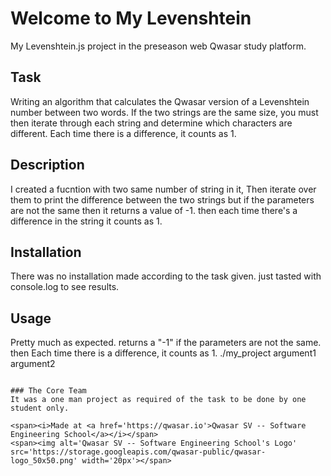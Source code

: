 # Welcome to My Levenshtein
My Levenshtein.js project in the preseason web Qwasar study platform.

## Task
Writing an algorithm that calculates the Qwasar version of a Levenshtein number between two words.
If the two strings are the same size, you must then iterate through each string and determine which characters are different. Each time there is a difference, it counts as 1.

## Description
I created a fucntion with two same number of string in it, Then iterate over them to print the difference between the two strings but if the parameters are not the same then it returns a value of -1.
then each time there's a difference in the string it counts as 1.

## Installation
There was no installation made according to the task given. just tasted with console.log to see results.

## Usage
Pretty much as expected. returns a "-1" if the parameters are not the same. then Each time there is a difference, it counts as 1.
./my_project argument1 argument2
```

### The Core Team
It was a one man project as required of the task to be done by one student only.

<span><i>Made at <a href='https://qwasar.io'>Qwasar SV -- Software Engineering School</a></i></span>
<span><img alt='Qwasar SV -- Software Engineering School's Logo' src='https://storage.googleapis.com/qwasar-public/qwasar-logo_50x50.png' width='20px'></span>
